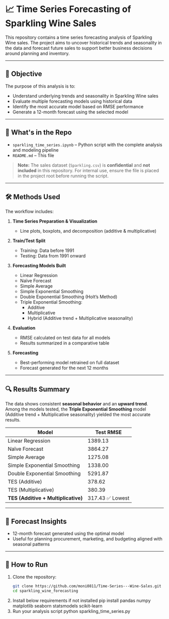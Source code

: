 # 📈 Time Series Forecasting of Sparkling Wine Sales

This repository contains a time series forecasting analysis of Sparkling Wine sales. The project aims to uncover historical trends and seasonality in the data and forecast future sales to support better business decisions around planning and inventory.

---

## 🧠 Objective

The purpose of this analysis is to:

- Understand underlying trends and seasonality in Sparkling Wine sales
- Evaluate multiple forecasting models using historical data
- Identify the most accurate model based on RMSE performance
- Generate a 12-month forecast using the selected model

---

## 📂 What's in the Repo

- `sparkling_time_series.ipynb` – Python script with the complete analysis and modeling pipeline
- `README.md` – This file

> **Note:** The sales dataset (`Sparkling.csv`) is **confidential** and **not included** in this repository. For internal use, ensure the file is placed in the project root before running the script.

---

## 🛠 Methods Used

The workflow includes:

1. **Time Series Preparation & Visualization**
   - Line plots, boxplots, and decomposition (additive & multiplicative)

2. **Train/Test Split**
   - Training: Data before 1991
   - Testing: Data from 1991 onward

3. **Forecasting Models Built**
   - Linear Regression
   - Naïve Forecast
   - Simple Average
   - Simple Exponential Smoothing
   - Double Exponential Smoothing (Holt’s Method)
   - Triple Exponential Smoothing:
     - Additive
     - Multiplicative
     - Hybrid (Additive trend + Multiplicative seasonality)

4. **Evaluation**
   - RMSE calculated on test data for all models
   - Results summarized in a comparative table

5. **Forecasting**
   - Best-performing model retrained on full dataset
   - Forecast generated for the next 12 months

---

## 🔍 Results Summary

The data shows consistent **seasonal behavior** and an **upward trend**. Among the models tested, the **Triple Exponential Smoothing** model (Additive trend + Multiplicative seasonality) yielded the most accurate results.

| Model                                            | Test RMSE |
|--------------------------------------------------|-----------|
| Linear Regression                                | 1389.13   |
| Naïve Forecast                                   | 3864.27   |
| Simple Average                                   | 1275.08   |
| Simple Exponential Smoothing                     | 1338.00   |
| Double Exponential Smoothing                     | 5291.87   |
| TES (Additive)                                   | 378.62    |
| TES (Multiplicative)                             | 380.39    |
| **TES (Additive + Multiplicative)**              | 317.43 ✅ Lowest |

---

## 📅 Forecast Insights

- 12-month forecast generated using the optimal model
- Useful for planning procurement, marketing, and budgeting aligned with seasonal patterns

---

## 🚀 How to Run

1. Clone the repository:
   ```bash
   git clone https://github.com/moni0811/Time-Series---Wine-Sales.git
   cd sparkling_wine_forecasting
2. Install below requirements if not installed
   pip install pandas numpy matplotlib seaborn statsmodels scikit-learn
3. Run your analysis script
   python sparkling_time_series.py
